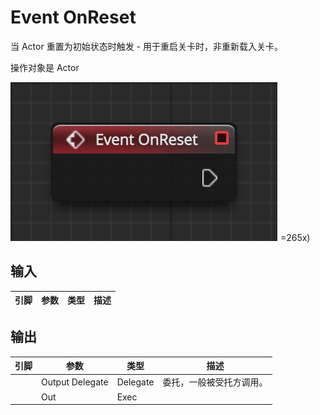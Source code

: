 # Event OnReset

当 Actor 重置为初始状态时触发 - 用于重启关卡时，非重新载入关卡。

操作对象是 Actor

![](./images/event-on-reset.png) =265x)

## 输入
| 引脚 | 参数 | 类型 | 描述 |
| -- | -- | -- | -- |

## 输出
| 引脚 | 参数 | 类型 | 描述 |
| -- | -- | -- | -- |
| <IconDelegate /> | Output Delegate | Delegate | 委托，一般被受托方调用。|
| <IconExec /> | Out | Exec | 